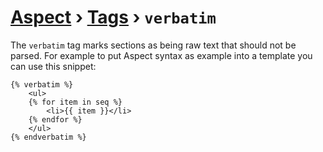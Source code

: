 [Aspect](./../../readme.md) › [Tags](./../tags.md) › `verbatim`
==============

<!-- {% raw %} -->

The `verbatim`  tag marks sections as being raw text that should not be parsed. 
For example to put Aspect syntax as example into a template you can use this snippet:

```twig
{% verbatim %}
    <ul>
    {% for item in seq %}
        <li>{{ item }}</li>
    {% endfor %}
    </ul>
{% endverbatim %}
```

<!-- {% endraw %} -->